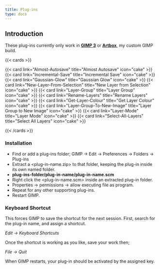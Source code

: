 ```yaml
---
title: Plug-ins
type: docs
---
```


## Introduction

These plug-ins currently only work in [**GIMP 3**](https://www.gimp.org/news/2025/03/16/gimp-3-0-released/) or [**Artbox**](https://script-fu.github.io/artbox/), my custom GIMP build.

{{< cards >}}

{{< card link="Almost-Autosave" title="Almost Autosave" icon="cake" >}}
{{< card link="Incremental-Save" title="Incremental Save" icon="cake" >}}
{{< card link="Gaussian-Glow" title="Gaussian Glow" icon="cake" >}}
{{< card link="New-Layer-From-Selection" title="New Layer from Selection" icon="cake" >}}
{{< card link="Layer-Group" title="Layer Group" icon="cake" >}}
{{< card link="Rename-Layers" title="Rename Layers" icon="cake" >}}
{{< card link="Get-Layer-Colour" title="Get Layer Colour" icon="cake" >}}
{{< card link="Layer-Group-To-New-Image" title="Layer Group to New Image" icon="cake" >}}
{{< card link="Layer-Mode" title="Layer Mode" icon="cake" >}}
{{< card link="Select-All-Layers" title="Select All Layers" icon="cake" >}}

{{< /cards >}}

### Installation

- Find or add a plug-ins folder; GIMP -> Edit -> Preferences -> Folders -> Plug-ins
- Extract a <plug-in-name.zip> to that folder, keeping the plug-in inside its own named folder.
- **plug-ins-folder/plug-in-name/plug-in-name.scm**
- Right click the <plug-in-name.scm> inside an extracted plug-in folder.
- Properties -> permissions -> allow executing file as program.
- Repeat for any other supporting plug-ins.
- Restart GIMP.

### Keyboard Shortcut

This forces GIMP to save the shortcut for the next session. First, search for the plug-in name, and assign a shortcut.

_Edit -> Keyboard Shortcuts_

Once the shortcut is working as you like, save your work then;  

_File -> Quit_

When GIMP restarts, your plug-in should be activated by the assigned key.
